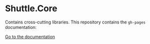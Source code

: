# Shuttle.Core

Contains cross-cutting libraries.  This repository contains the `gh-pages` documentation:

[Go to the documentation](http://shuttle.github.io/shuttle-core/)

